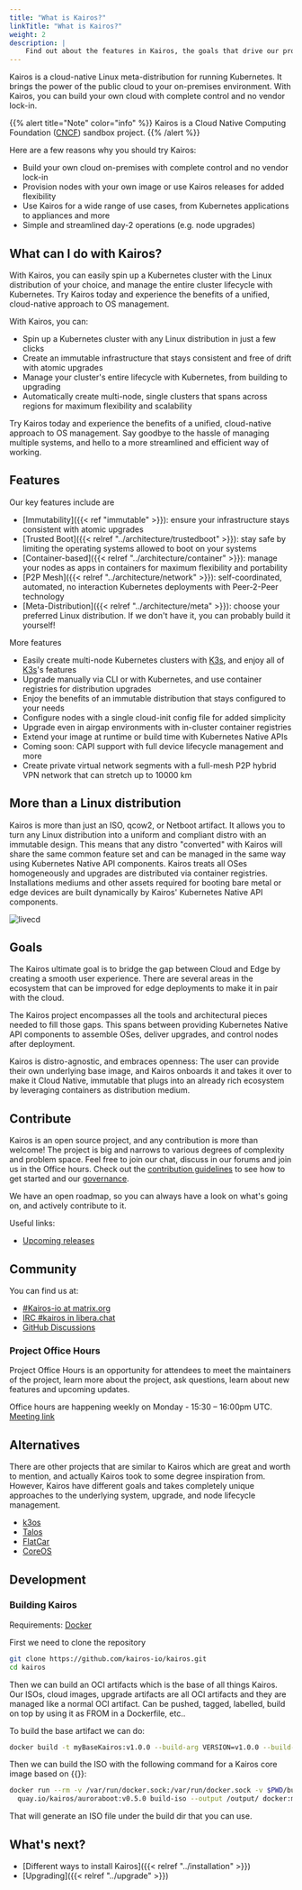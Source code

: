 ```yaml
---
title: "What is Kairos?"
linkTitle: "What is Kairos?"
weight: 2
description: |
    Find out about the features in Kairos, the goals that drive our project and how to join our community.
---
```


Kairos is a cloud-native Linux meta-distribution for running Kubernetes. It brings the power of the public cloud to your on-premises environment. With Kairos, you can build your own cloud with complete control and no vendor lock-in.

{{% alert title="Note" color="info" %}}
Kairos is a Cloud Native Computing Foundation ([CNCF](https://cncf.io)) sandbox project.
{{% /alert %}}

Here are a few reasons why you should try Kairos:

- Build your own cloud on-premises with complete control and no vendor lock-in
- Provision nodes with your own image or use Kairos releases for added flexibility
- Use Kairos for a wide range of use cases, from Kubernetes applications to appliances and more
- Simple and streamlined day-2 operations (e.g. node upgrades)

## What can I do with Kairos?

With Kairos, you can easily spin up a Kubernetes cluster with the Linux distribution of your choice, and manage the entire cluster lifecycle with Kubernetes. Try Kairos today and experience the benefits of a unified, cloud-native approach to OS management.

With Kairos, you can:

- Spin up a Kubernetes cluster with any Linux distribution in just a few clicks
- Create an immutable infrastructure that stays consistent and free of drift with atomic upgrades
- Manage your cluster's entire lifecycle with Kubernetes, from building to upgrading
- Automatically create multi-node, single clusters that spans across regions for maximum flexibility and scalability

Try Kairos today and experience the benefits of a unified, cloud-native approach to OS management. Say goodbye to the hassle of managing multiple systems, and hello to a more streamlined and efficient way of working.

## Features

Our key features include are

- [Immutability]({{< ref "immutable" >}}): ensure your infrastructure stays consistent with atomic upgrades
- [Trusted Boot]({{< relref "../architecture/trustedboot" >}}): stay safe by limiting the operating systems allowed to boot on your systems
- [Container-based]({{< relref "../architecture/container" >}}): manage your nodes as apps in containers for maximum flexibility and portability
- [P2P Mesh]({{< relref "../architecture/network" >}}): self-coordinated, automated, no interaction Kubernetes deployments with Peer-2-Peer technology
- [Meta-Distribution]({{< relref "../architecture/meta" >}}): choose your preferred Linux distribution. If we don't have it, you can probably build it yourself!

More features

- Easily create multi-node Kubernetes clusters with [K3s](https://k3s.io), and enjoy all of [K3s](https://k3s.io)'s features
- Upgrade manually via CLI or with Kubernetes, and use container registries for distribution upgrades
- Enjoy the benefits of an immutable distribution that stays configured to your needs
- Configure nodes with a single cloud-init config file for added simplicity
- Upgrade even in airgap environments with in-cluster container registries
- Extend your image at runtime or build time with Kubernetes Native APIs
- Coming soon: CAPI support with full device lifecycle management and more
- Create private virtual network segments with a full-mesh P2P hybrid VPN network that can stretch up to 10000 km

## More than a Linux distribution

Kairos is more than just an ISO, qcow2, or Netboot artifact. It allows you to turn any Linux distribution into a uniform and compliant distro with an immutable design. This means that any distro "converted" with Kairos will share the same common feature set and can be managed in the same way using Kubernetes Native API components. Kairos treats all OSes homogeneously and upgrades are distributed via container registries. Installations mediums and other assets required for booting bare metal or edge devices are built dynamically by Kairos' Kubernetes Native API components.

![livecd](https://user-images.githubusercontent.com/2420543/189219806-29b4deed-b4a1-4704-b558-7a60ae31caf2.gif)

## Goals

The Kairos ultimate goal is to bridge the gap between Cloud and Edge by creating a smooth user experience. There are several areas in the ecosystem that can be improved for edge deployments to make it in pair with the cloud.

The Kairos project encompasses all the tools and architectural pieces needed to fill those gaps. This spans between providing Kubernetes Native API components to assemble OSes, deliver upgrades, and control nodes after deployment.

Kairos is distro-agnostic, and embraces openness: The user can provide their own underlying base image, and Kairos onboards it and takes it over to make it Cloud Native, immutable that plugs into an already rich ecosystem by leveraging containers as distribution medium.

## Contribute

Kairos is an open source project, and any contribution is more than welcome! The project is big and narrows to various degrees of complexity and problem space. Feel free to join our chat, discuss in our forums and join us in the Office hours. Check out the [contribution guidelines](https://github.com/kairos-io/kairos/contribute) to see how to get started and our [governance](https://github.com/kairos-io/kairos/blob/master/GOVERNANCE.md).

We have an open roadmap, so you can always have a look on what's going on, and actively contribute to it.

Useful links:

- [Upcoming releases](https://github.com/kairos-io/kairos/issues?q=is%3Aissue+is%3Aopen+label%3Arelease)


## Community

You can find us at:

- [#Kairos-io at matrix.org](https://matrix.to/#/#kairos-io:matrix.org)
- [IRC #kairos in libera.chat](https://web.libera.chat/#kairos)
- [GitHub Discussions](https://github.com/kairos-io/kairos/discussions)

### Project Office Hours

Project Office Hours is an opportunity for attendees to meet the maintainers of the project, learn more about the project, ask questions, learn about new features and upcoming updates.

Office hours are happening weekly on Monday - 15:30 – 16:00pm UTC. [Meeting link](https://meet.jit.si/kairos-community-meetings-362341)

## Alternatives

There are other projects that are similar to Kairos which are great and worth to mention, and actually Kairos took to some degree inspiration from.
However, Kairos have different goals and takes completely unique approaches to the underlying system, upgrade, and node lifecycle management.

- [k3os](https://github.com/rancher/k3os)
- [Talos](https://github.com/siderolabs/talos)
- [FlatCar](https://flatcar-linux.org/)
- [CoreOS](https://getfedora.org/it/coreos?stream=stable)

## Development

### Building Kairos

Requirements: [Docker](https://www.docker.com/)

First we need to clone the repository

```bash
git clone https://github.com/kairos-io/kairos.git
cd kairos
```

Then we can build an OCI artifacts which is the base of all things Kairos. Our ISOs, cloud images, upgrade artifacts are all OCI artifacts and they are managed like a normal OCI artifact. Can be pushed, tagged, labelled, build on top by using it as FROM in a Dockerfile, etc..

To build the base artifact we can do:
```bash
docker build -t myBaseKairos:v1.0.0 --build-arg VERSION=v1.0.0 --build-arg BASE_IMAGE=@baseImage -f images/Dockerfile .
```

Then we can build the ISO with the following command for a Kairos core image based on {{<flavorCode >}}:

```bash
docker run --rm -v /var/run/docker.sock:/var/run/docker.sock -v $PWD/build/:/output \
  quay.io/kairos/auroraboot:v0.5.0 build-iso --output /output/ docker:myBaseKairos:v1.0.0 
```

That will generate an ISO file under the build dir that you can use.

## What's next?

- [Different ways to install Kairos]({{< relref "../installation" >}})
- [Upgrading]({{< relref "../upgrade" >}})
